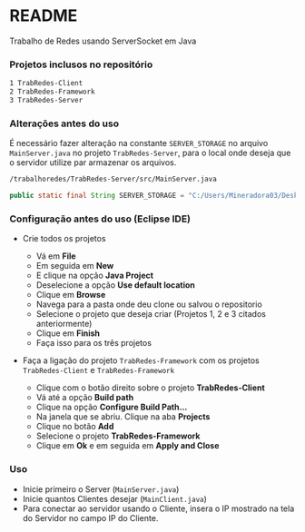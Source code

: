 # README #

Trabalho de Redes usando ServerSocket em Java

### Projetos inclusos no repositório

```sh
1 TrabRedes-Client
2 TrabRedes-Framework
3 TrabRedes-Server
```

### Alterações antes do uso

É necessário fazer alteração na constante `SERVER_STORAGE` no arquivo `MainServer.java` no projeto `TrabRedes-Server`, para o local onde deseja que o servidor utilize par armazenar os arquivos.

```sh
/trabalhoredes/TrabRedes-Server/src/MainServer.java
```

```java
public static final String SERVER_STORAGE = "C:/Users/Mineradora03/Desktop/serverStorage/";
```

### Configuração antes do uso (Eclipse IDE)

- Crie todos os projetos
    * Vá em **File**
    * Em seguida em **New**
    * E clique na opção **Java Project**
    * Deselecione a opção **Use default location**
    * Clique em **Browse**
    * Navega para a pasta onde deu clone ou salvou o repositorio
    * Selecione o projeto que deseja criar (Projetos 1, 2 e 3 citados anteriormente)
    * Clique em **Finish**
    * Faça isso para os três projetos
    

- Faça a ligação do projeto `TrabRedes-Framework` com os projetos `TrabRedes-Client` e `TrabRedes-Framework`
    * Clique com o botão direito sobre o projeto **TrabRedes-Client**
    * Vá até a opção **Build path**
    * Clique na opção **Configure Build Path...**
    * Na janela que se abriu. Clique na aba **Projects**
    * Clique no botão **Add**
    * Selecione o projeto **TrabRedes-Framework**
    * Clique em **Ok** e em seguida em **Apply and Close**

### Uso

* Inicie primeiro o Server (`MainServer.java`)
* Inicie quantos Clientes desejar (`MainClient.java`)
* Para conectar ao servidor usando o Cliente, insera o IP mostrado na tela do Servidor no campo IP do Cliente.

